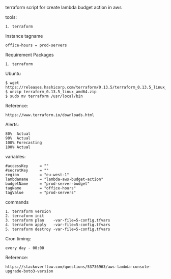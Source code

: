 terraform script for create lambda budget action in aws

tools:

    1. terraform

Instance tagname

    office-hours = prod-servers

Requirement Packages

    1. terraform

Ubuntu

    $ wget https://releases.hashicorp.com/terraform/0.13.5/terraform_0.13.5_linux_amd64.zip
    $ unzip terraform_0.13.5_linux_amd64.zip
    $ sudo mv terraform /usr/local/bin


Reference:

    https://www.terraform.io/downloads.html

Alerts:

    80%  Actual
    90%  Actual
    100% Forecasting
    100% Actual


variables:

    #accessKey     = ""
    #secretKey     = ""
    region         = "eu-west-1"
    lambdaname     = "lambda-aws-budget-action"
    budgetName     = "prod-server-budget"
    tagName        = "office-hours"
    tagValue       = "prod-servers"

commands

    1. terraform version
    2. terraform init
    3. terraform plan    -var-file=5-config.tfvars
    4. terraform apply   -var-file=5-config.tfvars
    5. terraform destroy -var-file=5-config.tfvars

Cron timing:

    every day - 00:00



Reference:

    https://stackoverflow.com/questions/53736963/aws-lambda-console-upgrade-boto3-version
